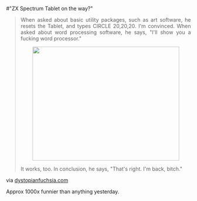#"ZX Spectrum Tablet on the way?"


 <div class="posterous_bookmarklet_entry">
 <blockquote class="posterous_long_quote"><div style="text-align: justify;">When asked about basic utility packages, such as art software, he resets the Tablet, and types CIRCLE 20,20,20. I'm convinced. When asked about word processing software, he says, "I'll show you a fucking word processor."</div><p /><div style="text-align: center;"><img src="http://3.bp.blogspot.com/_fNMBRTkmcY0/S2hRnREHliI/AAAAAAAAAK4/MOr1WNy4pcE/s400/wordproc.jpg" height="311" width="400" /></div><p /><div style="text-align: justify;">It works, too. In conclusion, he says, "That's right. I'm back, bitch."</div></blockquote>

<div class="posterous_quote_citation">via <a href="http://www.dystopianfuchsia.com/2010/02/show-me-where-he-touched-you.html">dystopianfuchsia.com</a></div>
 <p>Approx 1000x funnier than anything yesterday.</p></div>
 